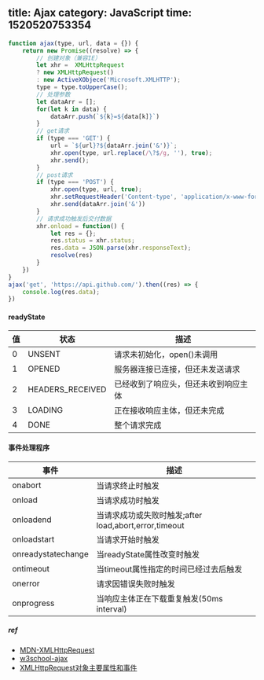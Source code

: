 title: Ajax
category: JavaScript
time: 1520520753354
---
```javascript
function ajax(type, url, data = {}) {
    return new Promise((resolve) => {
      	// 创建对象（兼容IE）
        let xhr =  XMLHttpRequest 
        ? new XMLHttpRequest() 
        : new ActiveXObjece('Microsoft.XMLHTTP');
        type = type.toUpperCase();
      	// 处理参数
        let dataArr = [];
        for(let k in data) {
            dataArr.push(`${k}=${data[k]}`)
        }
        // get请求
        if (type === 'GET') {
            url = `${url}?${dataArr.join('&')}`;
            xhr.open(type, url.replace(/\?$/g, ''), true);
            xhr.send();
        }
      	// post请求
        if (type === 'POST') {
            xhr.open(type, url, true);
            xhr.setRequestHeader('Content-type', 'application/x-www-form-urlencoded');
            xhr.send(dataArr.join('&'))
        }
      	// 请求成功触发后交付数据
        xhr.onload = function() {
            let res = {};
            res.status = xhr.status;
            res.data = JSON.parse(xhr.responseText);
            resolve(res)
        }
    })
}
ajax('get', 'https://api.github.com/').then((res) => {
    console.log(res.data);
})
```

#### readyState

| 值    | 状态               | 描述                 |
| ---- | ---------------- | ------------------ |
| 0    | UNSENT           | 请求未初始化，open()未调用   |
| 1    | OPENED           | 服务器连接已连接，但还未发送请求   |
| 2    | HEADERS_RECEIVED | 已经收到了响应头，但还未收到响应主体 |
| 3    | LOADING          | 正在接收响应主体，但还未完成     |
| 4    | DONE             | 整个请求完成             |

#### 事件处理程序

| 事件                 | 描述                                       |
| ------------------ | ---------------------------------------- |
| onabort            | 当请求终止时触发                                 |
| onload             | 当请求成功时触发                                 |
| onloadend          | 当请求成功或失败时触发;after load,abort,error,timeout |
| onloadstart        | 当请求开始时触发                                 |
| onreadystatechange | 当readyState属性改变时触发                       |
| ontimeout          | 当timeout属性指定的时间已经过去后触发                   |
| onerror            | 请求因错误失败时触发                               |
| onprogress         | 当响应主体正在下载重复触发(50ms interval)             |

##### ref

+ [MDN-XMLHttpRequest](https://developer.mozilla.org/zh-CN/docs/Web/API/XMLHttpRequest)
+ [w3school-ajax](http://www.w3school.com.cn/ajax/ajax_xmlhttprequest_create.asp)
+ [XMLHttpRequest对象主要属性和事件](http://blog.csdn.net/ruoyiqing/article/details/39191287)
